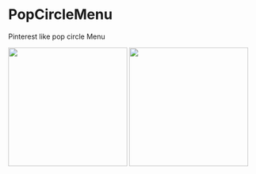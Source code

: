 # PopCircleMenu
Pinterest like pop circle Menu

<img src="https://github.com/luiyezheng/PopCircleMenu/blob/master/README/adptive.gif" width="240" display="inline" margin-right="50px">
<img src="https://github.com/luiyezheng/PopCircleMenu/blob/master/README/pop.gif" width="240" display="inline">
